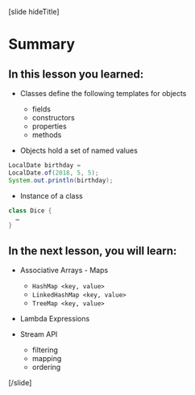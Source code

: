 [slide hideTitle]
# Summary

## In this lesson you learned:

- Classes define the following templates for objects
    - fields
    - constructors
    - properties
    - methods

- Objects hold a set of named values

``` java
LocalDate birthday = 
LocalDate.of(2018, 5, 5);
System.out.println(birthday);
```

- Instance of a class

``` java
class Dice {
  …
}
```

## In the next lesson, you will learn:

- Associative Arrays - Maps
    - `HashMap <key, value>`
    - `LinkedHashMap <key, value>`
    - `TreeMap <key, value>`

- Lambda Expressions

- Stream API
    - filtering
    - mapping
    - ordering
    
[/slide] 


